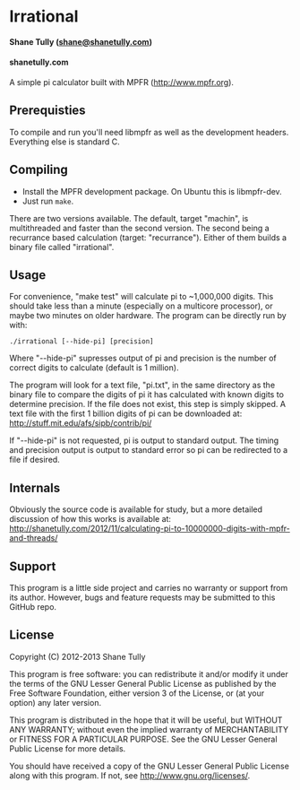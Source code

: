 # Irrational
#### Shane Tully (shane@shanetully.com)
#### shanetully.com 

A simple pi calculator built with MPFR (http://www.mpfr.org).

## Prerequisties

To compile and run you'll need libmpfr as well as the development headers. Everything else is standard C.

## Compiling

* Install the MPFR development package. On Ubuntu this is libmpfr-dev.
* Just run `make`.

There are two versions available. The default, target "machin", is multithreaded and faster than the second version. The second being a recurrance based calculation (target: "recurrance"). Either of them builds a binary file called "irrational".

## Usage

For convenience, "make test" will calculate pi to ~1,000,000 digits. This should take less than a minute (especially on a multicore processor), or maybe two minutes on older hardware. The program can be directly run by with:

    ./irrational [--hide-pi] [precision]

Where "--hide-pi" supresses output of pi and precision is the number of correct digits to calculate (default is 1 million).

The program will look for a text file, "pi.txt", in the same directory as the binary file to compare the digits of pi it has calculated with known digits to determine precision. If the file does not exist, this step is simply skipped. A text file with the first 1 billion digits of pi can be downloaded at: http://stuff.mit.edu/afs/sipb/contrib/pi/

If "--hide-pi" is not requested, pi is output to standard output. The timing and precision output is output to standard error so pi can be redirected to a file if desired.

## Internals

Obviously the source code is available for study, but a more detailed discussion of how this works is available at: http://shanetully.com/2012/11/calculating-pi-to-10000000-digits-with-mpfr-and-threads/

## Support
This program is a little side project and carries no warranty or support from its author. However, bugs and feature requests may be submitted to this GitHub repo.


## License
Copyright (C) 2012-2013 Shane Tully

This program is free software: you can redistribute it and/or modify
it under the terms of the GNU Lesser General Public License as published by
the Free Software Foundation, either version 3 of the License, or
(at your option) any later version.

This program is distributed in the hope that it will be useful,
but WITHOUT ANY WARRANTY; without even the implied warranty of
MERCHANTABILITY or FITNESS FOR A PARTICULAR PURPOSE.  See the
GNU Lesser General Public License for more details.

You should have received a copy of the GNU Lesser General Public License
along with this program.  If not, see <http://www.gnu.org/licenses/>.

